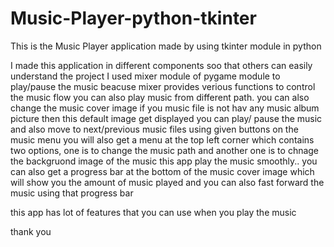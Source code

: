 # Music-Player-python-tkinter
This is the Music Player application made by using tkinter module in python

I made this application in different components soo that others can easily understand the project
I used mixer module of pygame module to play/pause the music beacuse mixer provides verious functions to control the music flow
you can also play music from different path.
you can also change the music cover image if you music file is not hav any music album picture then this default image get displayed
you can play/ pause the music and also move to next/previous music files using given buttons on the music menu
you will also get a menu at the top left corner
which contains two options, one is to change the music path and another one is to chnage the backgruond image of the music
this app play the music smoothly..
you can also get a progress bar at the bottom of the music cover image which will show you the amount of music played
and you can also fast forward the music using that progress bar

this app has lot of features that you can use when you play the music

thank you
